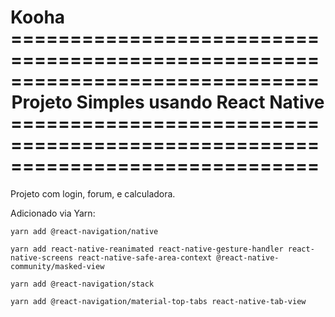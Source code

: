 <h1>Kooha
==============================================================================
<center>Projeto Simples usando React Native</center>
==============================================================================
</h1>
Projeto com login, forum, e calculadora.

Adicionado via Yarn:

` yarn add @react-navigation/native `

` yarn add react-native-reanimated react-native-gesture-handler react-native-screens react-native-safe-area-context @react-native-community/masked-view `

` yarn add @react-navigation/stack `

` yarn add @react-navigation/material-top-tabs react-native-tab-view `

